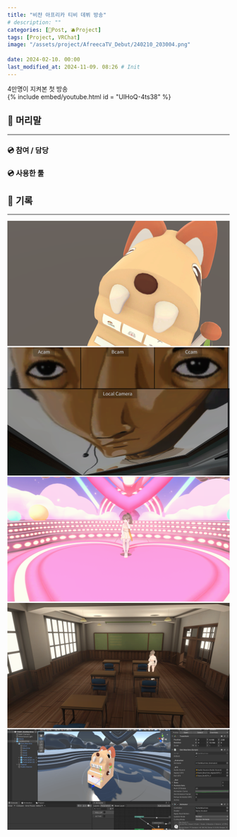 ```yaml
---
title: "비챤 아프리카 티비 데뷔 방송"
# description: ""
categories: [📀Post, 🫐Project]
tags: [Project, VRChat]
image: "/assets/project/AfreecaTV_Debut/240210_203004.png"

date: 2024-02-10. 00:00
last_modified_at: 2024-11-09. 08:26 # Init
---
```


4만명이 지켜본 첫 방송  
{% include embed/youtube.html id = "UIHoQ-4ts38" %}

## 📀 머리말

---

### 💿 참여 / 담당

### 💿 사용한 툴

## 📀 기록

---

![240209_230940](/assets/project/AfreecaTV_Debut/240209_230940.png)
![240210_173823](/assets/project/AfreecaTV_Debut/240210_173823.png)
![240210_182540](/assets/project/AfreecaTV_Debut/240210_182540.png)
![240210_201030](/assets/project/AfreecaTV_Debut/240210_201030.png)
![240210_203004](/assets/project/AfreecaTV_Debut/240210_203004.png)
